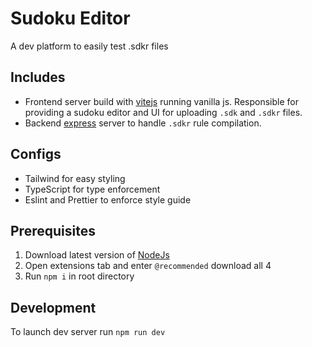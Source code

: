 # Sudoku Editor

A dev platform to easily test .sdkr files

## Includes

- Frontend server build with [vitejs](https://vitejs.dev/) running vanilla js. Responsible for providing a sudoku editor and UI for uploading `.sdk` and `.sdkr` files.
- Backend [express](https://expressjs.com/) server to handle `.sdkr` rule compilation.

## Configs

- Tailwind for easy styling
- TypeScript for type enforcement
- Eslint and Prettier to enforce style guide

## Prerequisites

1. Download latest version of [NodeJs](https://nodejs.org/en/download/)
2. Open extensions tab and enter `@recommended` download all 4
3. Run `npm i` in root directory

## Development

To launch dev server run `npm run dev`

